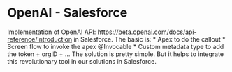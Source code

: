 # OpenAI - Salesforce
Implementation of OpenAI API: https://beta.openai.com/docs/api-reference/introduction
in Salesforce.
The basic is:
     * Apex to do the callout
     * Screen flow to invoke the apex @Invocable
     * Custom metadata type to add the token + orgID + ...
The solution is pretty simple. But it helps to integrate this revolutionary tool in our solutions in Salesforce.

